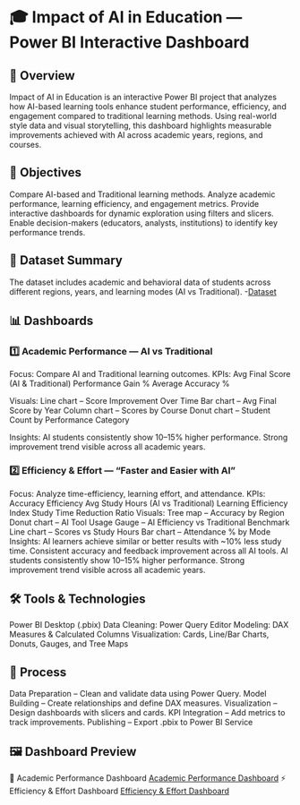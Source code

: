 # 🎓 Impact of AI in Education — Power BI Interactive Dashboard
## 📘 Overview
Impact of AI in Education is an interactive Power BI project that analyzes how AI-based learning tools enhance student performance, efficiency, and engagement compared to traditional learning methods.
Using real-world style data and visual storytelling, this dashboard highlights measurable improvements achieved with AI across academic years, regions, and courses.

## 🎯 Objectives
Compare AI-based and Traditional learning methods.
Analyze academic performance, learning efficiency, and engagement metrics.
Provide interactive dashboards for dynamic exploration using filters and slicers.
Enable decision-makers (educators, analysts, institutions) to identify key performance trends.
## 🧠 Dataset Summary
The dataset includes academic and behavioral data of students across different regions, years, and learning modes (AI vs Traditional).
-<a href="https://github.com/hiran0511/Impact_Of_AI_In_Education/blob/main/AI_Data.csv">Dataset</a>
## 📊 Dashboards
### 1️⃣ Academic Performance — AI vs Traditional
Focus: Compare AI and Traditional learning outcomes.
KPIs:
Avg Final Score (AI & Traditional)
Performance Gain %
Average Accuracy %

Visuals:
Line chart – Score Improvement Over Time
Bar chart – Avg Final Score by Year
Column chart – Scores by Course
Donut chart – Student Count by Performance Category

Insights:
AI students consistently show 10–15% higher performance.
Strong improvement trend visible across all academic years.

### 2️⃣ Efficiency & Effort — “Faster and Easier with AI”
Focus: Analyze time-efficiency, learning effort, and attendance.
KPIs:
Accuracy Efficiency
Avg Study Hours (AI vs Traditional)
Learning Efficiency Index
Study Time Reduction Ratio
Visuals:
Tree map – Accuracy by Region
Donut chart – AI Tool Usage
Gauge – AI Efficiency vs Traditional Benchmark
Line chart – Scores vs Study Hours
Bar chart – Attendance % by Mode
Insights:
AI learners achieve similar or better results with ~10% less study time.
Consistent accuracy and feedback improvement across all AI tools.
AI students consistently show 10–15% higher performance.
Strong improvement trend visible across all academic years.

## 🛠️ Tools & Technologies
Power BI Desktop (.pbix)
Data Cleaning: Power Query Editor
Modeling: DAX Measures & Calculated Columns
Visualization: Cards, Line/Bar Charts, Donuts, Gauges, and Tree Maps

## 🧾 Process
Data Preparation – Clean and validate data using Power Query.
Model Building – Create relationships and define DAX measures.
Visualization – Design dashboards with slicers and cards.
KPI Integration – Add metrics to track improvements.
Publishing – Export .pbix to Power BI Service

## 🖼️ Dashboard Preview
🧩 Academic Performance Dashboard
<a href="https://github.com/hiran0511/Impact_Of_AI_In_Education/blob/main/1.png">Academic Performance Dashboard</a>
⚡ Efficiency & Effort Dashboard
<a href="https://github.com/hiran0511/Impact_Of_AI_In_Education/blob/main/2.png">Efficiency & Effort Dashboard</a>


